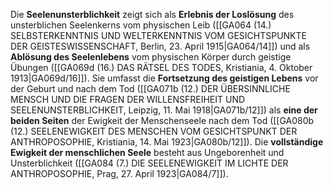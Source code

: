 
Die **Seelenunsterblichkeit** zeigt sich als **Erlebnis der Loslösung** des unsterblichen Seelenkerns vom physischen Leib ([[GA064 (14.) SELBSTERKENNTNIS UND WELTERKENNTNIS VOM GESICHTSPUNKTE DER GEISTESWISSENSCHAFT, Berlin, 23. April 1915|GA064/14]]) und als **Ablösung des Seelenlebens** vom physischen Körper durch geistige Übungen ([[GA069d (16.) DAS RÄTSEL DES TODES, Kristiania, 4. Oktober 1913|GA069d/16]]). Sie umfasst die **Fortsetzung des geistigen Lebens** vor der Geburt und nach dem Tod ([[GA071b (12.) DER ÜBERSINNLICHE MENSCH UND DIE FRAGEN DER WILLENSFREIHEIT UND SEELENUNSTERBLICHKEIT, Leipzig, 11. Mai 1918|GA071b/12]]) als **eine der beiden Seiten** der Ewigkeit der Menschenseele nach dem Tod ([[GA080b (12.) SEELENEWIGKEIT DES MENSCHEN VOM GESICHTSPUNKT DER ANTHROPOSOPHIE, Kristiania, 14. Mai 1923|GA080b/12]]). Die **vollständige Ewigkeit der menschlichen Seele** besteht aus Ungeborenheit und Unsterblichkeit ([[GA084 (7.) DIE SEELENEWIGKEIT IM LICHTE DER ANTHROPOSOPHIE, Prag, 27. April 1923|GA084/7]]).
